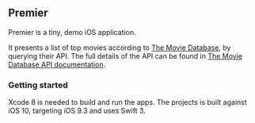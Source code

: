 ## Premier

Premier is a tiny, demo iOS application.

It presents a list of top movies according to [The Movie Database](https://www.themoviedb.org), by querying their API. The full details of the API can be found in [The Movie Database API documentation](http://docs.themoviedb.apiary.io/#).

### Getting started

Xcode 8 is needed to build and run the apps. The projects is built against iOS 10, targeting iOS 9.3 and uses Swift 3.
